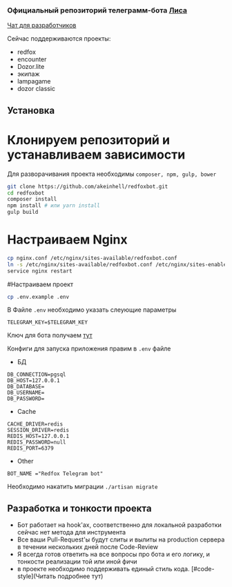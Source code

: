### Официальный репозиторий телеграмм-бота [Лиса](https://redfoxbot.ru)

[Чат для разработчиков](https://t.me/joinchat/AAAAAAz_1f35EIrwXDSQ1g)

Сейчас поддерживаются проекты:
- redfox
- encounter
- Dozor.lite
- экипаж
- lampagame
- dozor classic


## Установка
# Клонируем репозиторий и устанавливаем зависимости
Для разворачивания проекта необходимы `composer, npm, gulp, bower`

```bash
git clone https://github.com/akeinhell/redfoxbot.git
cd redfoxbot
composer install
npm install # или yarn install
gulp build
```

# Настраиваем Nginx
```bash
cp nginx.conf /etc/nginx/sites-available/redfoxbot.conf
ln -s /etc/nginx/sites-available/redfoxbot.conf /etc/nginx/sites-enabled/redfoxbot.conf
service nginx restart
```

#Настраиваем проект
```bash
cp .env.example .env
```

В Файле `.env` необходимо указать слеующие параметры
```
TELEGRAM_KEY=$TELEGRAM_KEY
```
Ключ для бота получаем [тут](https://core.telegram.org/bots#6-botfather)

Конфиги для запуска приложения правим в `.env` файле
- БД
```
DB_CONNECTION=pgsql
DB_HOST=127.0.0.1
DB_DATABASE=
DB_USERNAME=
DB_PASSWORD=
```

- Cache
```
CACHE_DRIVER=redis
SESSION_DRIVER=redis
REDIS_HOST=127.0.0.1
REDIS_PASSWORD=null
REDIS_PORT=6379
```

- Other
```
BOT_NAME ="Redfox Telegram bot"
```

Необходимо накатить миграции
`./artisan migrate`

## Разработка и тонкости проекта
- Бот работает на hook'ах, соответственно для локальной разработки сейчас нет метода для инструмента
- Все ваши Pull-Request'ы будут слиты и вылиты на production сервера в течении нескольких дней после Сode-Review
- Я всегда готов ответить на все вопросы про бота и его логику, и тонкости реализации той или иной фичи
- в проекте необходимо поддерживать единый стиль кода. [#code-style](Читать подробнее тут)
